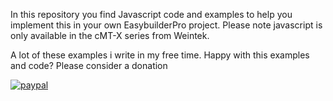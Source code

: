 
In this repository you find Javascript code and examples to help you implement this in your own EasybuilderPro project. Please note javascript is only available in the cMT-X series from Weintek.

A lot of these examples i write in my free time. Happy with this examples and code? Please consider a donation

[![paypal](https://www.paypalobjects.com/en_US/i/btn/btn_donate_LG.gif)](https://www.paypal.com/donate/?hosted_button_id=B4GQSU297QEWE)
